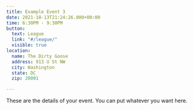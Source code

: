 ```yaml
---
title: Example Event 3
date: 2021-10-13T21:24:26.000+00:00
time: 6:30PM - 9:30PM
button:
  text: League
  link: "#/league/"
  visible: true
location:
  name: The Dirty Goose
  address: 913 U St NW
  city: Washington
  state: DC
  zip: 20001

---
```

These are the details of your event. You can put whatever you want here.